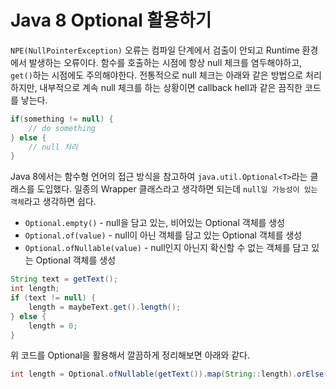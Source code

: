 # Java 8 Optional 활용하기

`NPE(NullPointerException)` 오류는 컴파일 단계에서 검출이 안되고 Runtime 환경에서 발생하는 오류이다. 함수를 호출하는 시점에 항상 null 체크를 염두해야하고, `get()`하는 시점에도 주의해야한다. 전통적으로 null 체크는 아래와 같은 방법으로 처리하지만, 내부적으로 계속 null 체크를 하는 상황이면 callback hell과 같은 끔직한 코드를 낳는다.

```java
if(something != null) {
	// do something
} else {
	// null 처리
}
```

Java 8에서는 함수형 언어의 접근 방식을 참고하여 `java.util.Optional<T>`라는 클래스를 도입했다. 일종의 Wrapper 클래스라고 생각하면 되는데 `null일 가능성이 있는 객체`라고 생각하면 쉽다.

* `Optional.empty()` - null을 담고 있는, 비어있는 Optional 객체를 생성
* `Optional.of(value)` - null이 아닌 객체를 담고 있는 Optional 객체를 생성
* `Optional.ofNullable(value)` - null인지 아닌지 확신할 수 없는 객체를 담고 있는 Optional 객체를 생성

```java
String text = getText();
int length;
if (text != null) {
	length = maybeText.get().length();
} else {
	length = 0;
}
```

위 코드를 Optional을 활용해서 깔끔하게 정리해보면 아래와 같다.

```java
int length = Optional.ofNullable(getText()).map(String::length).orElse(0);
```

